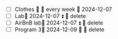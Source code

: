 - [ ] Clothes 🔽  🔁 every week 📅 2024-12-07
- [ ] Lab📅 2024-12-07 ⏫ 🏁 delete 
- [ ] AirBnB lab📅 2024-12-07 ⏫ 🏁 delete 
- [ ] Program 3📅 2024-12-09 🔼 🏁 delete 
